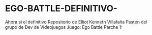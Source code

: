 # EGO-BATTLE-DEFINITIVO-
Ahora si el definitivo
Repositorio de Elliot Kenneth Villafaña Pasten del grupo de Dev de Videojuegos
Juego: Ego Battle
Parche 1:
